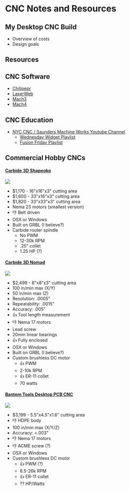 # CNC Notes and Resources

## My Desktop CNC Build

- Overview of costs
- Design goals

## Resources

## CNC Software

- [Chilipepr](http://www.chilipeppr.com)
- [LaserWeb](https://github.com/LaserWeb/LaserWeb4)
- [Mach3](https://www.machsupport.com)
- [Mach4](https://www.machsupport.com/software/mach4/)

## CNC Education

* [NYC CNC / Saunders Machine Works Youtube Channel](https://www.youtube.com/user/saunixcomp)
  * [Wednesday Widget Playlist](https://www.youtube.com/playlist?list=PL9tn9rGywKUW1CM7i69gWVlj3YD_PaANw)
  * [Fusion Friday Playlist](https://www.youtube.com/playlist?list=PL9tn9rGywKUUGyeBWX5Alt9yzBIp84sD8)

## Commercial Hobby CNCs

#### [Carbide 3D Shapeoko](https://carbide3d.com/shapeoko/)

![](https://cl.ly/03e2470c215b/Screen%20Shot%202019-06-10%20at%2010.11.14%20PM.png)

* $1,170 - 16"x16"x3" cutting area
* $1,600 - 33"x16"x3" cutting area
* $1,820 - 33"x33"x3" cutting area
* Nema 23 motors (smallest version)
* 👎 Belt driven
* OSX or Windows
* Built on GRBL (I believe?)
* Carbide router spindle
  * No PWM
  * 12-30k RPM
  * .25" collet
  * 1.25 HP (?)

#### [Carbide 3D Nomad](https://carbide3d.com/nomad/)

![](https://cl.ly/8619bd78d7e3/Screen%20Shot%202019-06-10%20at%2010.17.53%20PM.png)

* $2,499 - 8"x8"x3" cutting area
* 100 in/min max (X/Y)
* 50 in/min max (Z)
* Resolution: .0005"
* Repeatability: .0015"
* Accuracy: 	.005"
* 👍 Tool length measurement
* 👎 Nema 17 motors
* Lead screw
* 20mm linear bearings
* 👍 Fully enclosed
* OSX or Windows
* Built on GRBL (I believe?)
* Custom brushless DC motor
  * 👍 PWM
  * 2-10k RPM
  * 👍 ER-11 collet
  * 70 watts

#### [Bantom Tools Desktop PCB CNC]()

![](https://cl.ly/0e565dc05c98/Screen%20Shot%202019-06-10%20at%2010.25.36%20PM.png)

* $3,199 - 5.5"x4.5"x1.6" cutting area
* 👎 HDPE body
* 100 in/min max (X/Y/Z)
* Accuracy: 	<.003"
* 👎 Nema 17 motors
* 👎 ACME screw (?)
* OSX or Windows
* Custom brushless DC motor
  * 👍 PWM (?)
  * 8.5-26k RPM
  * 👍 ER-11 collet
  * ?? HP/Watts
